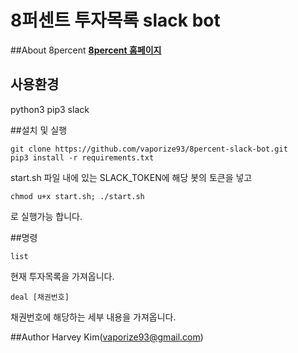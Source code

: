 8퍼센트 투자목록 slack bot
=========

##About 8percent
**[8percent 홈페이지](https://8percent.kr)**


## 사용환경
python3
pip3
slack


##설치 및 실행
```
git clone https://github.com/vaporize93/8percent-slack-bot.git
pip3 install -r requirements.txt
```
start.sh 파일 내에 있는 SLACK_TOKEN에 해당 봇의 토큰을 넣고
```
chmod u+x start.sh; ./start.sh
```
로 실행가능 합니다.

##명령
```
list
```
현재 투자목록을 가져옵니다.

```
deal [채권번호]
```
채권번호에 해당하는 세부 내용을 가져옵니다.


##Author
Harvey Kim(vaporize93@gmail.com)
